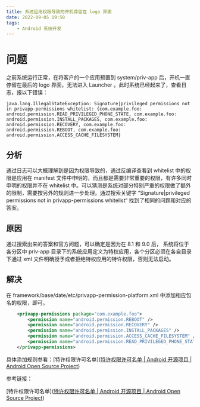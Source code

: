 ```yaml
---
title: 系统应用权限导致的开机停留在 logo 界面
date: 2022-09-05 19:50
tags:
    - Android 系统开发
---
```


# 问题

之前系统运行正常，在将客户的一个应用预置到 system/priv-app 后，开机一直停留在最后的 logo 界面，无法进入 Launcher 。此时系统已经起来了，查看日志，报以下错误：

```
java.lang.IllegalStateException: Signature|privileged permissions not in privapp-permissions whitelist: {com.example.foo: android.permission.READ_PRIVILEGED_PHONE_STATE, com.example.foo: android.permission.INSTALL_PACKAGES, com.example.foo: android.permission.RECOVERY, com.example.foo: android.permission.REBOOT, com.example.foo: android.permission.ACCESS_CACHE_FILESYSTEM}
```

## 分析

通过日志可以大概理解到是因为权限导致的，通过反编译查看到 whitelist 中的权限是应用在 manifest 文件中申明的，而且都是需要非常重要的权限，有许多同时申明的权限并不在 whitelist 中。可以猜测是系统对部分特别严重的权限做了额外的限制，需要按另外的规则进一步处理。通过搜索关键字 ”Signature|privileged permissions not in privapp-permissions whitelist“ 找到了相同的问题和对应的答案。

## 原因

通过搜索出来的答案和官方问题，可以确定是因为在 8.1 和 9.0 后， 系统将位于各分区中 priv-app 目录下的系统应用定义为特权应用，各个分区必须在各自目录下通过 xml 文件明确授予或者拒绝特权应用的特许权限，否则无法启动。

## 解决

在 framework/base/date/etc/privapp-permission-platform.xml 中添加相应包名的权限，即可。

```xml
    <privapp-permissions package="com.example.foo">
        <permission name="android.permission.REBOOT" />
        <permission name="android.permission.RECOVERY" />
        <permission name="android.permission.INSTALL_PACKAGES" />
        <permission name="android.permission.ACCESS_CACHE_FILESYSTEM" />
        <permission name="android.permission.READ_PRIVILEGED_PHONE_STATE" />
    </privapp-permissions>
```

具体添加规则参看：[特许权限许可名单]([特许权限许可名单  | Android 开源项目  | Android Open Source Project](https://source.android.com/docs/core/config/perms-allowlist?hl=zh-cn))

参考链接：

[特许权限许可名单]([特许权限许可名单  | Android 开源项目  | Android Open Source Project](https://source.android.com/docs/core/config/perms-allowlist?hl=zh-cn))
